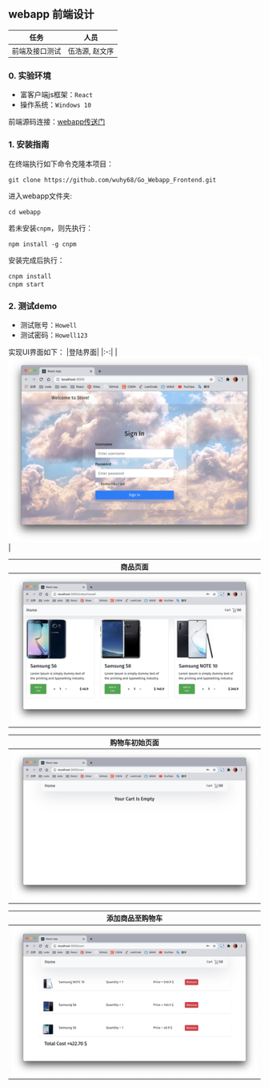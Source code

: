 ## webapp 前端设计 
|任务|人员|
|:-:|:-:|
|前端及接口测试|伍浩源, 赵文序|

### 0. 实验环境
- 富客户端js框架：`React`
- 操作系统：`Windows 10`  

前端源码连接：[webapp传送门](https://github.com/wuhy68/Go_Webapp_Frontend/tree/master/webapp)

### 1. 安装指南
在终端执行如下命令克隆本项目：
```shell
git clone https://github.com/wuhy68/Go_Webapp_Frontend.git
```
进入webapp文件夹:
```shell
cd webapp
```
若未安装`cnpm`，则先执行：
```shell
npm install -g cnpm
```
安装完成后执行：
```shell
cnpm install
cnpm start
```

### 2. 测试demo
- 测试账号：`Howell`
- 测试密码：`Howell123`

实现UI界面如下：
|登陆界面|
|:-:|
|![login](./pic/login.png)|

|商品页面|
|:-:|
|![shop](./pic/shop.png)|

|购物车初始页面|
|:-:|
|![cart](./pic/cart.png)|

|添加商品至购物车|
|:-:|
|![carts](./pic/carts.png)|